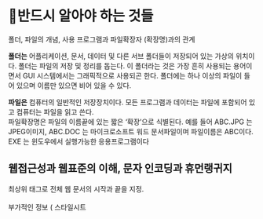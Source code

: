 <h1> 💩반드시 알아야 하는 것들</h1>
폴더, 파일의 개념, 사용 프로그램과 파일확장자 (확장명)과의 관계
<p> 

<b>폴더는</b> 어플리케이션, 문서, 데이터 및 다른 서브 폴더들이 저장되어 있는 가상의 위치이다.  폴더는 파일의 저장  및 정리를 돕는다. 이 폴더라는 것은 가장 흔히 사용되는 용어이면서 GUI 시스템에서는 그래픽적으로 사용되곤 한다.
폴더에는 하나 이상의 파일이 들어 있으며 이름만 있으면 비어 있을 수 있다.

<b> 파일은</b> 컴퓨터의 일반적인 저장장치이다. 모든 프로그램과 데이터는 파일에 포함되어 있고 컴퓨터는 파일을 읽고 쓴다.  
파일확장명은 파일의 이름끝에 있는 짧은 ‘확장’으로 식별된다. 예를 들어 ABC.JPG 는 JPEG이미지, ABC.DOC 는 마이크로소프트 워드 문서파일이며 파일이름은 ABC이다. EXE 는 윈도우에서 실행가능한 응용프로그램이다
</p>
<h2> 웹접근성과 웹표준의 이해, 문자 인코딩과 휴먼랭귀지 </h2>
<p>
<html> 최상위 태그로 전체 웹 문서의 시작과 끝을 지정.  <br>
<html lang="ko">  <html lang="en"> <br>
<head>  부가적인 정보 ( 스타일시트<style>와 스크립트 <script> 정보)저장. <br>
                웹브라우저 창에 실제로 표시되지 않음. <br>
<meta> 웹 문서 정보 (작성자, 형식, 인코딩 방식 ) 지정. 종료태그가 없다<br>
<title>  웹문서의 제목을 지정하여 브라우저 창 위쪽 타이틀바 영역에 표시<br>
<body> 웹 문서로 표현될 실제 내용을 지정, 대부분의 내용은 실제로 웹 브라우저에 표시됨 </p>

  
<p> 문자인코딩은 문자나 기호들의 집합을 컴퓨터에 저장, 사용할 목적으로 부호화하는 방법이다. 이렇게 부호화된 것을  ‘문자코드 ( character code)라고 한다.
컴퓨터 초기에는 ASCII ( 아스키코드, 1963년 )방식이 사용되었고, 현재에는 확장용인 UTF-8 (유니코드) 가 가장 많이 사용되며 이는 거의 모든 다국어를 표현할 수 있다.
  HTML5는  UTF-8를 기본문자 인코딩 방식으로 채택하고 있으며 <meta>에서  설정. </p>
  
  <p> <html lang="ko"> 속성을 기재하게 되면, 웹페이지에 text 있고 , 이것을 보조 수단 즉, 스크린리더, 점자정보 단말기, VoiceOver, TalkBack 등으로 웹에 접근하는 경우 주언어 (lang=‘주언어’)가 명시되어 있으면 해당 언어에 알맞게 번역(점사,소리)되어 올바른 해석으로 정보 전달을 할 수 있다. 한국어-ko, 영어-en, 중국어 - zh-cn  , 일본어 -ja
![image](https://user-images.githubusercontent.com/112316599/187074645-3bfd79db-b96c-436c-b393-2098ab9a91e7.png)
 </p>


